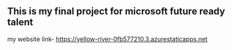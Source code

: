 ## This is my final project for microsoft future ready talent 
 my website link- https://yellow-river-0fb577210.3.azurestaticapps.net

